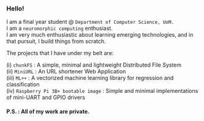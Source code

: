 ### Hello!

I am a final year student @ `Department of Computer Science, UoM.` <br>
I am a `neuromorphic computing` enthusiast. <br>
I am very much enthusiastic about learning emerging technologies, and in that pursuit, I build things from scratch.

The projects that I have under my belt are:

(i) `chunkFS` : A simple, minimal and lightweight Distributed File System <br>
(ii) `MiniURL` : An URL shortener Web Application <br>
(iii) `ML++` : A vectorized machine learning library for regression and classification <br>
(iv) `Raspberry Pi 3B+ bootable image` : Simple and minimal implementations of mini-UART and GPIO drivers

#### P.S. : All of my work are private.

